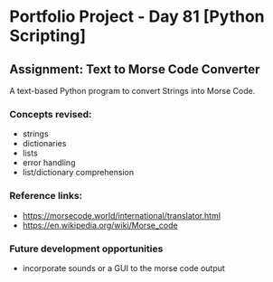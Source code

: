 # Portfolio Project - Day 81 [Python Scripting]
## Assignment: Text to Morse Code Converter
A text-based Python program to convert Strings into Morse Code.

### Concepts revised:
* strings
* dictionaries
* lists
* error handling
* list/dictionary comprehension

### Reference links:
- https://morsecode.world/international/translator.html
- https://en.wikipedia.org/wiki/Morse_code

### Future development opportunities
* incorporate sounds or a GUI to the morse code output
